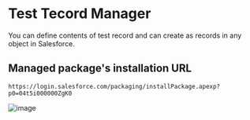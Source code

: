 # Test Tecord Manager

You can define contents of test record and can create as records in any object in Salesforce.

## Managed package's installation URL

	https://login.salesforce.com/packaging/installPackage.apexp?p0=04t5i000000ZgK0


![image](https://github.com/MASA-JAPAN/Salesforce-TestRecordManager/assets/36508078/b54390d8-9576-49a5-99ea-1d4dc4f9f305)
